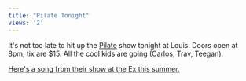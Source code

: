 ```yaml
---
title: "Pilate Tonight"
views: '2'
---
```

<p>It's not too late to hit up the <a href="https://www.pilate.com/">Pilate</a> show tonight at Louis.  Doors open at 8pm, tix are $15.  All the cool kids are going (<a href="https://bloglos.kicks-ass.net/">Carlos</a>, Trav, Teegan).</p>
<p><a href="https://homepage.mac.com/nothedge/Movies/iMovieTheater42.html">Here's a song from their show at the Ex this summer.</a></p>
